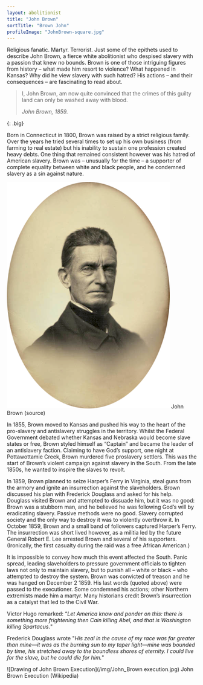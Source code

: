 ```yaml
---
layout: abolitionist
title: "John Brown"
sortTitle: "Brown John"
profileImage: "JohnBrown-square.jpg"
---
```


Religious fanatic. Martyr. Terrorist. Just some of the epithets used to describe John Brown, a fierce white abolitionist who despised slavery with a passion that knew no bounds. Brown is one of those intriguing figures from history – what made him resort to violence? What happened in Kansas? Why did he view slavery with such hatred? His actions – and their consequences – are fascinating to read about.

> I, John Brown, am now quite convinced that the crimes of this guilty land can only be washed away with blood.
> <footer><cite>John Brown, 1859.</cite></footer>
{: .big}

Born in Connecticut in 1800, Brown was raised by a strict religious family. Over the years he tried several times to set up his own business (from farming to real estate) but his inability to sustain one profession created heavy debts. One thing that remained consistent however was his hatred of American slavery. Brown was – unusually for the time – a supporter of complete equality between white and black people, and he condemned slavery as a sin against nature.

![Picture of John Brown](/img/JB.jpg)
<span class="caption text-muted">John Brown (source)</span>

In 1855, Brown moved to Kansas and pushed his way to the heart of the pro-slavery and antislavery struggles in the territory. Whilst the Federal Government debated whether Kansas and Nebraska would become slave states or free, Brown styled himself as “Captain” and became the leader of an antislavery faction. Claiming to have God’s support, one night at Pottawottamie Creek, Brown murdered five proslavery settlers. This was the start of Brown’s violent campaign against slavery in the South. From the late 1850s, he wanted to inspire the slaves to revolt. 

In 1859, Brown planned to seize Harper’s Ferry in Virginia, steal guns from the armory and ignite an insurrection against the slaveholders. Brown discussed his plan with Frederick Douglass and asked for his help. Douglass visited Brown and attempted to dissuade him, but it was no good: Brown was a stubborn man, and he believed he was following God’s will by eradicating slavery. Passive methods were no good. Slavery corrupted society and the only way to destroy it was to violently overthrow it. In October 1859, Brown and a small band of followers captured Harper’s Ferry. The insurrection was short lived however, as a militia led by the future General Robert E. Lee arrested Brown and several of his supporters. (Ironically, the first casualty during the raid was a free African American.)

It is impossible to convey how much this event affected the South. Panic spread, leading slaveholders to pressure government officials to tighten laws not only to maintain slavery, but to punish all – white or black – who attempted to destroy the system. Brown was convicted of treason and he was hanged on December 2 1859. His last words (quoted above) were passed to the executioner. Some condemned his actions; other Northern extremists made him a martyr. Many historians credit Brown’s insurrection as a catalyst that led to the Civil War.

Victor Hugo remarked: “_Let America know and ponder on this: there is something more frightening then Cain killing Abel, and that is Washington killing Spartacus._"

Frederick Douglass wrote "_His zeal in the cause of my race was far greater than mine—it was as the burning sun to my taper light—mine was bounded by time, his stretched away to the boundless shores of eternity. I could live for the slave, but he could die for him._"

![Drawing of John Brown Execution](/img/John_Brown execution.jpg)
<span class="caption text-muted">John Brown Execution (Wikipedia)</span>


